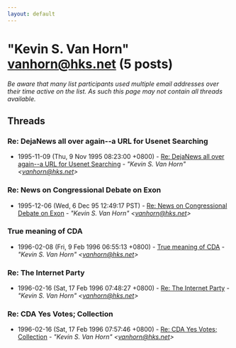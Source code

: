 ```yaml
---
layout: default
---
```


# "Kevin S. Van Horn" <vanhorn@hks.net> (5 posts)

_Be aware that many list participants used multiple email addresses over their time active on the list. As such this page may not contain all threads available._

## Threads

### Re: DejaNews all over again--a URL for Usenet Searching
+ 1995-11-09 (Thu, 9 Nov 1995 08:23:00 +0800) - [Re: DejaNews all over again--a URL for Usenet Searching](/archive/1995/11/7daf58c211b7198ec1903a0f773eb36f3df018dbdd1cb65ec0ef2b8d217edce4) - _"Kevin S. Van Horn" \<vanhorn@hks.net\>_

### Re: News on Congressional Debate on Exon
+ 1995-12-06 (Wed, 6 Dec 95 12:49:17 PST) - [Re: News on Congressional Debate on Exon](/archive/1995/12/05b804664628771192eb5ff9728b2e46a151a192383e4ba75e1488c2287211c7) - _"Kevin S. Van Horn" \<vanhorn@hks.net\>_

### True meaning of CDA
+ 1996-02-08 (Fri, 9 Feb 1996 06:55:13 +0800) - [True meaning of CDA](/archive/1996/02/254adf4c9caa7fd305cfab43ee9127806ce856e6b3d5e3fb2e7eaf96a5dc359a) - _"Kevin S. Van Horn" \<vanhorn@hks.net\>_

### Re: The Internet Party
+ 1996-02-16 (Sat, 17 Feb 1996 07:48:27 +0800) - [Re: The Internet Party](/archive/1996/02/93dc0286356f141468d54788715985da81bc69bf693b9b1f725d37494327502f) - _"Kevin S. Van Horn" \<vanhorn@hks.net\>_

### Re: CDA Yes Votes; Collection
+ 1996-02-16 (Sat, 17 Feb 1996 07:57:46 +0800) - [Re: CDA Yes Votes; Collection](/archive/1996/02/8d6adfa61d00ce2115dc2f0037589051a95b1b85f5cb3f4dd907739bc5aa3985) - _"Kevin S. Van Horn" \<vanhorn@hks.net\>_

